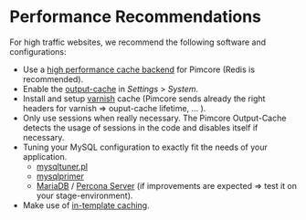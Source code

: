 # Performance Recommendations

For high traffic websites, we recommend the following software and configurations: 

- Use a [high performance cache backend](../../09_Development_Tools_and_Details/09_Cache/README.md) for Pimcore (Redis is recommended).
- Enable the [output-cache](../../09_Development_Tools_and_Details/09_Cache/03_Full_Page_Cache.md) in *Settings* > *System*.
- Install and setup [varnish](https://www.varnish-cache.org/) cache (Pimcore sends already the right headers for varnish => ouput-cache lifetime, ... ).
- Only use sessions when really necessary. The Pimcore Output-Cache detects the usage of sessions in the code and disables itself if necessary.
- Tuning your MySQL configuration to exactly fit the needs of your application.
  - [mysqltuner.pl](https://github.com/rackerhacker/MySQLTuner-perl)
  - [mysqlprimer](https://launchpad.net/mysql-tuning-primer)
  - [MariaDB](http://mariadb.org/) / [Percona Server](http://www.percona.com/software/percona-server/) (if improvements are expected => test it on your stage-environment).
- Make use of [in-template caching](../../02_MVC/02_Template/02_Templating_Helpers/README.md).
